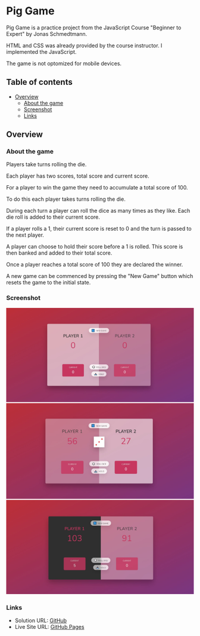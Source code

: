 # Pig Game

Pig Game is a practice project from the JavaScript Course "Beginner to Expert" by Jonas Schmedtmann.

HTML and CSS was already provided by the course instructor. I implemented the JavaScript.

The game is not optomized for mobile devices.

## Table of contents

- [Overview](#overview)
  - [About the game](#about-the-game)
  - [Screenshot](#screenshot)
  - [Links](#links)

## Overview

### About the game

Players take turns rolling the die.

Each player has two scores, total score and current score.

For a player to win the game they need to accumulate a total score of 100.

To do this each player takes turns rolling the die.

During each turn a player can roll the dice as many times as they like. Each die roll is added to their current score.

If a player rolls a 1, their current score is reset to 0 and the turn is passed to the next player.

A player can choose to hold their score before a 1 is rolled. This score is then banked and added to their total score.

Once a player reaches a total score of 100 they are declared the winner.

A new game can be commenced by pressing the "New Game" button which resets the game to the initial state.

### Screenshot

![](./Initial.JPG)
![](./During-gameplay.JPG)
![](./Winner.JPG)

### Links

- Solution URL: [GitHub](https://github.com/Roneeey/RudeRatingWidget)
- Live Site URL: [GitHub Pages](https://roneeey.github.io/PigGame/)
